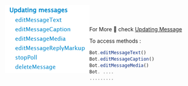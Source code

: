 <header>
<img src="../../../assets/methods/1.png" alt="logo"  align="left">

</header>

For More 💫 check [Updating Message](https://core.telegram.org/bots/api#updating-messages)

To access methods :

```js
Bot.editMessageText()
Bot.editMessageCaption()
Bot.editMessageMedia()
Bot. ....
.........
```
